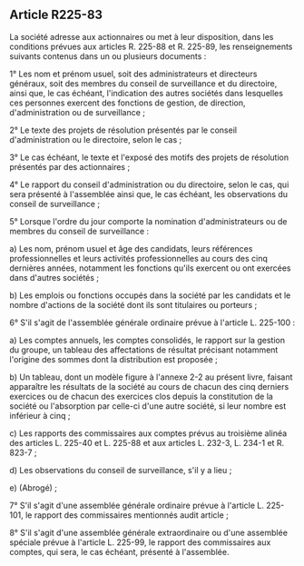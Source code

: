 Article R225-83
----
La société adresse aux actionnaires ou met à leur disposition, dans les
conditions prévues aux articles R. 225-88 et R. 225-89, les renseignements
suivants contenus dans un ou plusieurs documents :

1° Les nom et prénom usuel, soit des administrateurs et directeurs généraux,
soit des membres du conseil de surveillance et du directoire, ainsi que, le cas
échéant, l'indication des autres sociétés dans lesquelles ces personnes exercent
des fonctions de gestion, de direction, d'administration ou de surveillance ;

2° Le texte des projets de résolution présentés par le conseil d'administration
ou le directoire, selon le cas ;

3° Le cas échéant, le texte et l'exposé des motifs des projets de résolution
présentés par des actionnaires ;

4° Le rapport du conseil d'administration ou du directoire, selon le cas, qui
sera présenté à l'assemblée ainsi que, le cas échéant, les observations du
conseil de surveillance ;

5° Lorsque l'ordre du jour comporte la nomination d'administrateurs ou de
membres du conseil de surveillance :

a) Les nom, prénom usuel et âge des candidats, leurs références professionnelles
et leurs activités professionnelles au cours des cinq dernières années,
notamment les fonctions qu'ils exercent ou ont exercées dans d'autres sociétés ;

b) Les emplois ou fonctions occupés dans la société par les candidats et le
nombre d'actions de la société dont ils sont titulaires ou porteurs ;

6° S'il s'agit de l'assemblée générale ordinaire prévue à l'article L. 225-100 :

a) Les comptes annuels, les comptes consolidés, le rapport sur la gestion du
groupe, un tableau des affectations de résultat précisant notamment l'origine
des sommes dont la distribution est proposée ;

b) Un tableau, dont un modèle figure à l'annexe 2-2 au présent livre, faisant
apparaître les résultats de la société au cours de chacun des cinq derniers
exercices ou de chacun des exercices clos depuis la constitution de la société
ou l'absorption par celle-ci d'une autre société, si leur nombre est inférieur à
cinq ;

c) Les rapports des commissaires aux comptes prévus au troisième alinéa des
articles L. 225-40 et L. 225-88 et aux articles L. 232-3, L. 234-1 et R. 823-7 ;

d) Les observations du conseil de surveillance, s'il y a lieu ;

e) (Abrogé) ;

7° S'il s'agit d'une assemblée générale ordinaire prévue à l'article L. 225-101,
le rapport des commissaires mentionnés audit article ;

8° S'il s'agit d'une assemblée générale extraordinaire ou d'une assemblée
spéciale prévue à l'article L. 225-99, le rapport des commissaires aux comptes,
qui sera, le cas échéant, présenté à l'assemblée.
